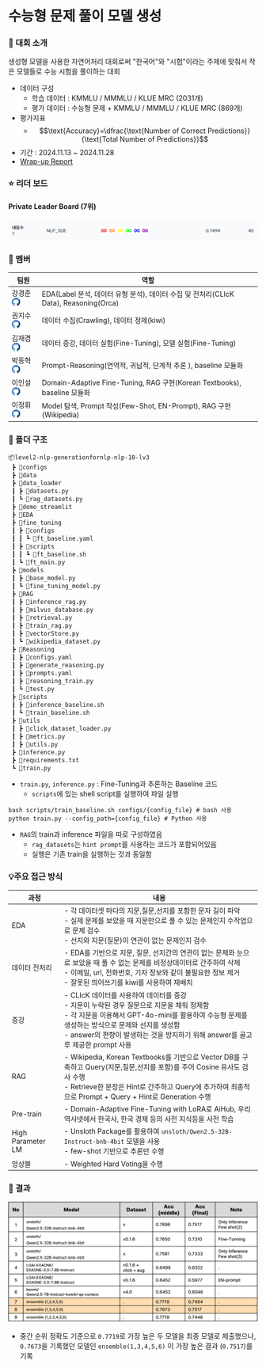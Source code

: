 # 수능형 문제 풀이 모델 생성

### :100: 대회 소개

생성형 모델을 사용한 자연어처리 대회로써 "한국어"와 "시험"이라는 주제에 맞춰서 작은 모델들로 수능 시험을 풀이하는 대회

* 데이터 구성
  * 학습 데이터 : KMMLU / MMMLU / KLUE MRC (2031개)
  * 평가 데이터 : 수능형 문제 + KMMLU / MMMLU / KLUE MRC (869개)
* 평가지표
  * $$\text{Accuracy}=\dfrac{\text{Number of Correct Predictions}}{\text{Total Number of Predictions}}$$
* 기간 : 2024.11.13 ~ 2024.11.28
* [Wrap-up Report](./assets/figure/NLP_10_Generation_for_nlp_wrapreport.pdf)

### :star: 리더 보드

#### Private Leader Board (7위)

![image-20241202124418249](./assets/figure/image-20241202124418249.png)



### :hugs: 멤버

| **팀원**                                                     | **역할**                                                     |
| ------------------------------------------------------------ | ------------------------------------------------------------ |
| 강경준 <a href="https://github.com/kangjun205"><img src="./assets/figure/github.png" width="17"></a> | EDA(Label 분석, 데이터 유형 분석), 데이터 수집 및 전처리(CLIcK Data), Reasoning(Orca) |
| 권지수 <a href="https://github.com/JK624"><img src="./assets/figure/github.png" width="17"></a> | 데이터 수집(Crawling), 데이터 정제(kiwi)                     |
| 김재겸 <a href="https://github.com/rlaworua5667"><img src="./assets/figure/github.png" width="17"></a> | 데이터 증강, 데이터 실험(Fine-Tuning), 모델 실험(Fine-Tuning) |
| 박동혁 <a href="https://github.com/someDeveloperDH"><img src="./assets/figure/github.png" width="17"></a> | Prompt-Reasoning(연역적, 귀납적, 단계적 추론 ), baseline 모듈화 |
| 이인설 <a href="https://github.com/leeinseol"><img src="./assets/figure/github.png" width="17"></a> | Domain-Adaptive Fine-Tuning, RAG 구현(Korean Textbooks), baseline 모듈화 |
| 이정휘 <a href="https://github.com/LeeJeongHwi"><img src="./assets/figure/github.png" width="17"></a> | Model 탐색, Prompt 작성(Few-Shot, EN-Prompt), RAG 구현(Wikipedia) |



### :open_file_folder: 폴더 구조

```
📦level2-nlp-generationfornlp-nlp-10-lv3
 ┣ 📂configs
 ┣ 📂data
 ┣ 📂data_loader
 ┃ ┣ 📜datasets.py
 ┃ ┗ 📜rag_datasets.py
 ┣ 📂demo_streamlit
 ┣ 📂EDA
 ┣ 📂fine_tuning
 ┃ ┣ 📂configs
 ┃ ┃ ┗ 📜ft_baseline.yaml
 ┃ ┣ 📂scripts
 ┃ ┃ ┗ 📜ft_baseline.sh
 ┃ ┗ 📜ft_main.py
 ┣ 📂models
 ┃ ┣ 📜base_model.py
 ┃ ┗ 📜fine_tuning_model.py
 ┣ 📂RAG
 ┃ ┣ 📜inference_rag.py
 ┃ ┣ 📜milvus_database.py
 ┃ ┣ 📜retrieval.py
 ┃ ┣ 📜train_rag.py
 ┃ ┣ 📜vectorStore.py
 ┃ ┗ 📜wikipedia_dataset.py
 ┣ 📂Reasoning
 ┃ ┣ 📜configs.yaml
 ┃ ┣ 📜generate_reasoning.py
 ┃ ┣ 📜prompts.yaml
 ┃ ┣ 📜reasoning_train.py
 ┃ ┗ 📜test.py
 ┣ 📂scripts
 ┃ ┣ 📜inference_baseline.sh
 ┃ ┗ 📜train_baseline.sh
 ┣ 📂utils
 ┃ ┣ 📜click_dataset_loader.py
 ┃ ┣ 📜metrics.py
 ┃ ┣ 📜utils.py
 ┣ 📜inference.py
 ┣ 📜requirements.txt
 ┗ 📜train.py
```

* `train.py`, `inference.py` : Fine-Tuning과 추론하는 Baseline 코드
  * `scripts`에 있는 shell script를 실행하여 파일 실행

```shell
bash scripts/train_baseline.sh configs/{config_file} # bash 사용
python train.py --config_path={config_file} # Python 사용
```

* `RAG`의 train과 inference 파일을 따로 구성하였음
  * `rag_datasets`는 `hint prompt`를 사용하는 코드가 포함되어있음
  * 실행은 기존 train을 실행하는 것과 동일함






### :bulb:주요 접근 방식

| 과정              | 내용                                                         |
| ----------------- | ------------------------------------------------------------ |
| EDA               | - 각 데이터셋 마다의 지문,질문,선지를 포함한 문자 길이 파악<br />- 실제 문제를 보았을 때 지문만으로 풀 수 있는 문제인지 수작업으로 문제 검수<br />- 선지와 지문(질문)이 연관이 없는 문제인지 검수 |
| 데이터 전처리     | - EDA를 기반으로 지문, 질문, 선지간의 연관이 없는 문제와 눈으로 보았을 때 풀 수 없는 문제를 비정상데이터로 간주하여 삭제<br />- 이메일, url, 전화번호, 기자 정보와 같이 불필요한 정보 제거<br />- 잘못된 띄어쓰기를 kiwi를 사용하여 재배치 |
| 증강              | - CLIcK 데이터를 사용하여 데이터를 증강<br />- 지문이 누락된 경우 질문으로 지문을 채워 정제함<br />- 각 지문을 이용해서 GPT-4o-mini를 활용하여 수능형 문제를 생성하는 방식으로 문제와 선지를 생성함<br />- answer의 편향이 발생하는 것을 방지하기 위해 answer를 골고루 제공한 prompt 사용 |
| RAG               | - Wikipedia, Korean Textbooks를 기반으로 Vector DB를 구축하고  Query(지문,질문,선지를 포함)를 주어 Cosine 유사도 검사 수행<br />- Retrieve한 문장은 Hint로 간주하고 Query에 추가하여 최종적으로 Prompt + Query + Hint로 Generation 수행 |
| Pre-train         | - Domain-Adaptive Fine-Tuning with LoRA로 AiHub, 우리역사넷에서 한국사, 한국 경제 등의 사전 지식등을 사전 학습<br /> |
| High Parameter LM | - Unsloth Package를 활용하여 `unsloth/Qwen2.5-32B-Instruct-bnb-4bit` 모델을 사용<br />- few-shot 기반으로 추론만 수행 |
| 앙상블            | - Weighted Hard Voting을 수행                                |



### :page_facing_up: ​결과

![results](./assets/figure/results.png)

* 중간 순위 정확도 기준으로 `0.7719`로 가장 높은 두 모델을 최종 모델로 제출했으나, `0.7673`을 기록했던 모델인 `ensemble(1,3,4,5,6)` 이 가장 높은 결과 (`0.7517`)를 기록

